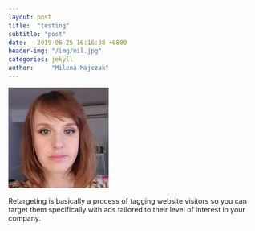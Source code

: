 ```yaml
---
layout: post
title:  "testing"
subtitle: "post"
date:   2019-06-25 16:16:38 +0800
header-img: "/img/mil.jpg"
categories: jekyll
author:     "Milena Majczak"
---
```


![mila](/img/mil.jpg)

Retargeting is basically a process of tagging website visitors so  you can target them specifically with ads tailored to their level of interest in your company.

